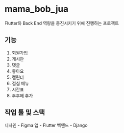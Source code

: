 # mama_bob_jua

Flutter와 Back End 역량을 증진시키기 위해 진행하는 프로젝트

## 기능
1. 회원가입
2. 게시판
3. 댓글
4. 좋아요
5. 캘린더
6. 점심 메뉴
7. 시간표
8. 추후에 추가

## 작업 툴 및 스택
디자인 - Figma
앱 - Flutter
백엔드 - Django
